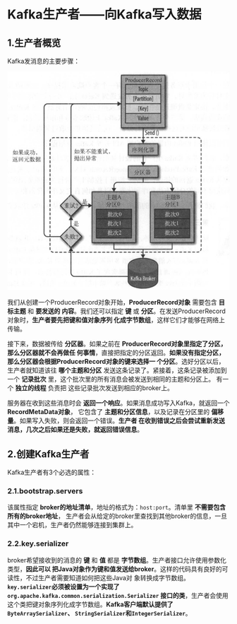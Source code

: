 Kafka生产者——向Kafka写入数据
===================================================================================
## 1.生产者概览

Kafka发消息的主要步骤：

![Kafka生产者组件图](img/1.png)

我们从创建一个ProducerRecord对象开始，**ProducerRecord对象** 需要包含 **目标主题** 和 **要发送的
内容**。我们还可以指定 **键** 或 **分区**。在发送ProducerRecord对象时，**生产者要先把键和值对象序列
化成字节数组**，这样它们才能够在网络上传输。

接下来，数据被传给 **分区器**。如果之前在 **ProducerRecord对象里指定了分区，那么分区器就不会再做任
何事情**，直接把指定的分区返回。**如果没有指定分区，那么分区器会根据ProducerRecord对象的键来选择一
个分区**。选好分区以后，生产者就知道该往 **哪个主题和分区** 发送这条记录了。紧接着，这条记录被添加到
一个 **记录批次** 里，这个批次里的所有消息会被发送到相同的主题和分区上。 有一个 **独立的线程** 负责把
这些记录批次发送到相应的broker上。

服务器在收到这些消息时会 **返回一个响应**。如果消息成功写入Kafka，就返回一个 **RecordMetaData对象**，
它包含了 **主题和分区信息**，以及记录在分区里的 **偏移量**。如果写入失败，则会返回一个错误。**生产者
在收到错误之后会尝试重新发送消息，几次之后如果还是失败，就返回错误信息**。

## 2.创建Kafka生产者
Kafka生产者有3个必选的属性：

### 2.1.bootstrap.servers 
该属性指定 **broker的地址清单**，地址的格式为：`host:port`。清单里 **不需要包含所有的broker地址**，
生产者会从给定的broker里查找到其他broker的信息，一旦其中一个宕机，生产者仍然能够连接到集群上。

### 2.2.key.serializer
broker希望接收到的消息的 **键** 和 **值** 都是 **字节数组**。生产者接口允许使用参数化类型，**因此可以
把Java对象作为键和值发送给broker**。这样的代码具有良好的可读性，不过生产者需要知道如何把这些Java对
象转换成字节数组。**`key.serializer`必须被设置为一个实现了`org.apache.kafka.common.serialization.Serializer`
接口的类**，生产者会使用这个类把键对象序列化成字节数组。**Kafka客户端默认提供了`ByteArraySerializer`、
`StringSerializer`和`IntegerSerializer`**。


